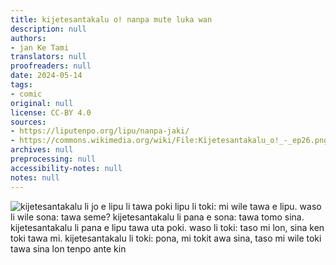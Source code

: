 ```yaml
---
title: kijetesantakalu o! nanpa mute luka wan
description: null
authors:
- jan Ke Tami
translators: null
proofreaders: null
date: 2024-05-14
tags:
- comic
original: null
license: CC-BY 4.0
sources:
- https://liputenpo.org/lipu/nanpa-jaki/
- https://commons.wikimedia.org/wiki/File:Kijetesantakalu_o!_-_ep26.png
archives: null
preprocessing: null
accessibility-notes: null
notes: null
---
```


![kijetesantakalu li jo e lipu li tawa poki lipu li toki: mi wile tawa e lipu. waso li wile sona: tawa seme? kijetesantakalu li pana e sona: tawa tomo sina. kijetesantakalu li pana e lipu tawa uta poki. waso li toki: taso mi lon, sina ken toki tawa mi. kijetesantakalu li toki: pona, mi tokit awa sina, taso mi wile toki tawa sina lon tenpo ante kin](https://upload.wikimedia.org/wikipedia/commons/a/a0/Kijetesantakalu_o%21_-_ep26.png)